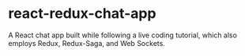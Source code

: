 # react-redux-chat-app
A React chat app built while following a live coding tutorial, which also employs Redux, Redux-Saga, and Web Sockets.
